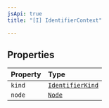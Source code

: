 ```yaml
---
jsApi: true
title: "[I] IdentifierContext"

---
```

## Properties

| Property | Type |
| :------ | :------ |
| `kind` | [`IdentifierKind`](../enumerations/IdentifierKind.md) |
| `node` | [`Node`](../type-aliases/Node.md) |
